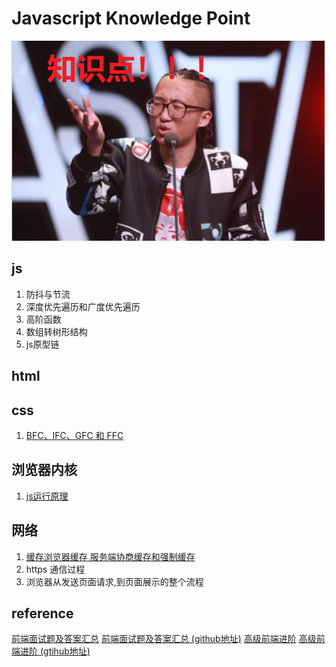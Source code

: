 # Javascript Knowledge Point
![知识点](./assets/point.png)
## js
1. 防抖与节流
2. 深度优先遍历和广度优先遍历
3. 高阶函数
4. 数组转树形结构
5. js原型链
## html
## css
1. [BFC、IFC、GFC 和 FFC](./css/BFC.md) 
## 浏览器内核
1. [js运行原理](./kernel/js运行原理.md)
## 网络
1. [缓存浏览器缓存 服务端协商缓存和强制缓存](./network/缓存.md)
2. https 通信过程
3. 浏览器从发送页面请求,到页面展示的整个流程

## reference
[前端面试题及答案汇总](https://muyiy.vip/question/)
[前端面试题及答案汇总 (github地址)](https://github.com/Advanced-Frontend/Daily-Interview-Question/blob/master/datum/summary.md)
[高级前端进阶](https://muyiy.vip/blog/)
[高级前端进阶 (gtihub地址)](https://github.com/yygmind/blog)